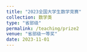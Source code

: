 ```yaml
---
title: "2023全国大学生数学竞赛"
collection: 数学类
type: "省部级"
permalink: /teaching/prize2
venue: "省部级一等奖"
date: 2023-11-01
---
```

